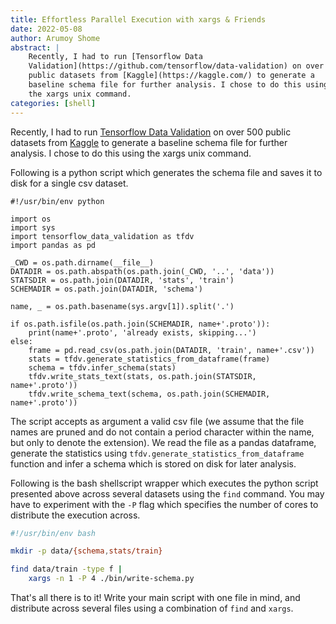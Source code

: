 ```yaml
---
title: Effortless Parallel Execution with xargs & Friends
date: 2022-05-08
author: Arumoy Shome
abstract: |
    Recently, I had to run [Tensorflow Data
    Validation](https://github.com/tensorflow/data-validation) on over 500
    public datasets from [Kaggle](https://kaggle.com/) to generate a
    baseline schema file for further analysis. I chose to do this using
    the xargs unix command.
categories: [shell]
---
```


Recently, I had to run [Tensorflow Data
Validation](https://github.com/tensorflow/data-validation) on over 500
public datasets from [Kaggle](https://kaggle.com/) to generate a
baseline schema file for further analysis. I chose to do this using
the xargs unix command.

Following is a python script which generates the schema file and saves
it to disk for a single csv dataset.

```{.python filename="csv2schema.py"}
#!/usr/bin/env python

import os
import sys
import tensorflow_data_validation as tfdv
import pandas as pd

_CWD = os.path.dirname(__file__)
DATADIR = os.path.abspath(os.path.join(_CWD, '..', 'data'))
STATSDIR = os.path.join(DATADIR, 'stats', 'train')
SCHEMADIR = os.path.join(DATADIR, 'schema')

name, _ = os.path.basename(sys.argv[1]).split('.')

if os.path.isfile(os.path.join(SCHEMADIR, name+'.proto')):
    print(name+'.proto', 'already exists, skipping...')
else:
    frame = pd.read_csv(os.path.join(DATADIR, 'train', name+'.csv'))
    stats = tfdv.generate_statistics_from_dataframe(frame)
    schema = tfdv.infer_schema(stats)
    tfdv.write_stats_text(stats, os.path.join(STATSDIR, name+'.proto'))
    tfdv.write_schema_text(schema, os.path.join(SCHEMADIR, name+'.proto'))
```

The script accepts as argument a valid csv file (we assume that the
file names are pruned and do not contain a period character within the
name, but only to denote the extension). We read the file as a pandas
dataframe, generate the statistics using
`tfdv.generate_statistics_from_dataframe` function and infer a schema
which is stored on disk for later analysis.

Following is the bash shellscript wrapper which executes the python
script presented above across several datasets using the `find`
command. You may have to experiment with the `-P` flag which specifies
the number of cores to distribute the execution across.

```{.bash filename="csv2schema.bash}
#!/usr/bin/env bash

mkdir -p data/{schema,stats/train}

find data/train -type f |
    xargs -n 1 -P 4 ./bin/write-schema.py
```

 That's all there is to it! Write your main script with one file in
 mind, and distribute across several files using a combination of
 `find` and `xargs`.
